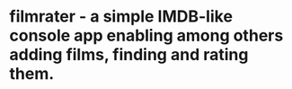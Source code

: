 # filmrater - a simple IMDB-like console app enabling among others adding films, finding and rating them.
